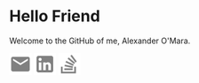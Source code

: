 # Hello Friend

Welcome to the GitHub of me, Alexander O'Mara.

<a href="https://alexomara.com/contact/"><img src="https://raw.githubusercontent.com/AlexanderOMara/AlexanderOMara/master/mdi/email.svg" width="40" height="40" title="Contact me by Email"></a>
<a href="https://www.linkedin.com/in/alexanderomara"><img src="https://raw.githubusercontent.com/AlexanderOMara/AlexanderOMara/master/mdi/linkedin.svg" width="40" height="40" title="Network with me on LinkedIn"></a>
<a href="https://stackoverflow.com/cv/alexanderomara"><img src="https://raw.githubusercontent.com/AlexanderOMara/AlexanderOMara/master/mdi/stack-overflow.svg" width="40" height="40" title="Find me on Stack Overflow"></a>
